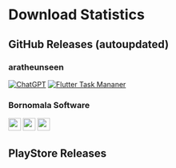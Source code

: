 # Download Statistics


## GitHub Releases (autoupdated)

### aratheunseen
[![ChatGPT](https://img.shields.io/github/downloads/aratheunseen/chatgpt-app/total?label=ChatGPT%20App&style=for-the-badge&labelColor=456&logo=android&color=white)](https://github.com/aratheunseen/ChatGPT-app/releases/download/v1.0.0%2B1/ChatGPT-v1.0.0.apk)
[![Flutter Task Mananer](https://img.shields.io/github/downloads/aratheunseen/flutter-task-manager/total?label=Flutter%20Task%20Manager&style=for-the-badge&labelColor=456&logo=android&color=white)](https://github.com/aratheunseen/flutter-task-manager/releases/download/android/todo-android.apk)

### Bornomala Software
<a href="https://github.com/BornomalaSoftware/NID_Portal_Bangladesh/releases/download/v1.4.39%2B18/NID.Portal-1.4.39.apk"><img src="https://img.shields.io/github/downloads/BornomalaSoftware/NID_Portal_Bangladesh/total?style=for-the-badge&label=NID Portal Bangladesh&labelColor=456&logo=android&color=white" style="height:25px;"/></a>
<a href="https://github.com/BornomalaSoftware/Birth_Certificate_Verification/releases/download/v1.3.21%2B7/BDRN.Verifier-1.3.21.apk"><img src="https://img.shields.io/github/downloads/BornomalaSoftware/Birth_Certificate_Verification/total?style=for-the-badge&label=Birth Certificate Verification&labelColor=456&logo=android&color=white" style="height:25px;"/></a>
<a href="https://github.com/BornomalaSoftware/eBoardResults_Bangladesh/releases/download/v1.0.2%2B3/eBoardResults-1.0.2.apk"><img src="https://img.shields.io/github/downloads/BornomalaSoftware/eBoardResults_Bangladesh/total?style=for-the-badge&label=eBoardResults Bangladesh&labelColor=456&logo=android&color=white" style="height:25px;"/></a>


## PlayStore Releases
